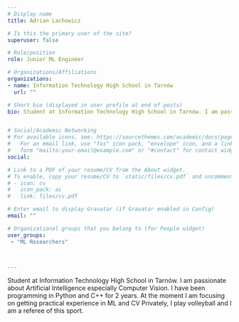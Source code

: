 ```yaml
---
# Display name
title: Adrian Lachowicz

# Is this the primary user of the site?
superuser: false

# Role/position
role: Junior ML Engineer

# Organizations/Affiliations
organizations:
- name: Information Technology High School in Tarnów
  url: ""

# Short bio (displayed in user profile at end of posts)
bio: Student at Information Technology High School in Tarnów. I am passionate about Artificial Intelligence especially Computer Vision.


# Social/Academic Networking
# For available icons, see: https://sourcethemes.com/academic/docs/page-builder/#icons
#   For an email link, use "fas" icon pack, "envelope" icon, and a link in the
#   form "mailto:your-email@example.com" or "#contact" for contact widget.
social:

# Link to a PDF of your resume/CV from the About widget.
# To enable, copy your resume/CV to `static/files/cv.pdf` and uncomment the lines below.
# - icon: cv
#   icon_pack: ai
#   link: files/cv.pdf

# Enter email to display Gravatar (if Gravatar enabled in Config)
email: ""

# Organizational groups that you belong to (for People widget)
user_groups:
 - "ML Researchers"



---
```


Student at Information Technology High School in Tarnów. I am passionate about Artificial Intelligence especially Computer Vision.
I have been programming in Python and C++ for 2 years.
At the moment I am focusing on getting practical experience in ML and CV
Privately, I play volleyball and I am a referee of this sport.
